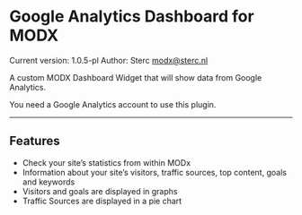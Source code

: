 Google Analytics Dashboard for MODX
==========================
Current version: 1.0.5-pl
Author: Sterc <modx@sterc.nl>

A custom MODX Dashboard Widget that will show data from Google Analytics.

You need a Google Analytics account to use this plugin.


--------------------
Features
--------------------
- Check your site’s statistics from within MODx
- Information about your site’s visitors, traffic sources, top content, goals and keywords
- Visitors and goals are displayed in graphs
- Traffic Sources are displayed in a pie chart
